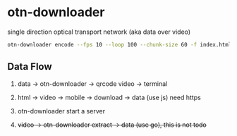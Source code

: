 # otn-downloader

single direction optical transport network (aka data over video)



```bash
otn-downloader encode --fps 10 --loop 100 --chunk-size 60 -f index.html -s 100 -s 104 -s 113 -s 124
```

## Data Flow

1. data -> otn-downloader -> qrcode video -> terminal

2. html -> video -> mobile -> download -> data (use js) need https

3. otn-downloader start a server

4. <s>video -> otn-downloader extract -> data (use go), this is not todo</s>

